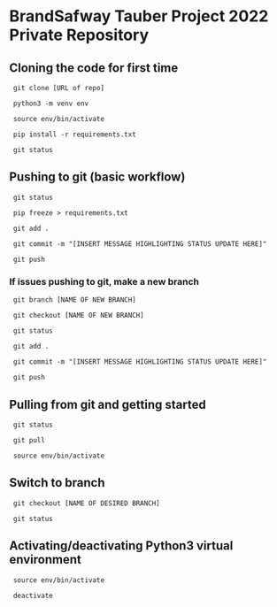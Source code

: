 # BrandSafway Tauber Project 2022 Private Repository

## Cloning the code for first time
<p><code> git clone [URL of repo] </code></p>
<p><code> python3 -m venv env </code></p>
<p><code> source env/bin/activate </code></p>
<p><code> pip install -r requirements.txt </code></p>
<p><code> git status </code></p>

## Pushing to git (basic workflow)
<p><code> git status </code></p>
<p><code> pip freeze > requirements.txt </code></p>
<p><code> git add . </code></p>
<p><code> git commit -m "[INSERT MESSAGE HIGHLIGHTING STATUS UPDATE HERE]" </code></p>
<p><code> git push </code></p>

### If issues pushing to git, make a new branch
<p><code> git branch [NAME OF NEW BRANCH] </code></p>
<p><code> git checkout [NAME OF NEW BRANCH] </code></p>
<p><code> git status </code></p>
<p><code> git add . </code></p>
<p><code> git commit -m "[INSERT MESSAGE HIGHLIGHTING STATUS UPDATE HERE]" </code></p>
<p><code> git push </code></p>

## Pulling from git and getting started
<p><code> git status </code></p>
<p><code> git pull </code></p>
<p><code> source env/bin/activate </code></p>

## Switch to branch
<p><code> git checkout [NAME OF DESIRED BRANCH] </code></p>
<p><code> git status </code></p>

## Activating/deactivating Python3 virtual environment
<p><code> source env/bin/activate </code></p>
<p><code> deactivate </code></p>
